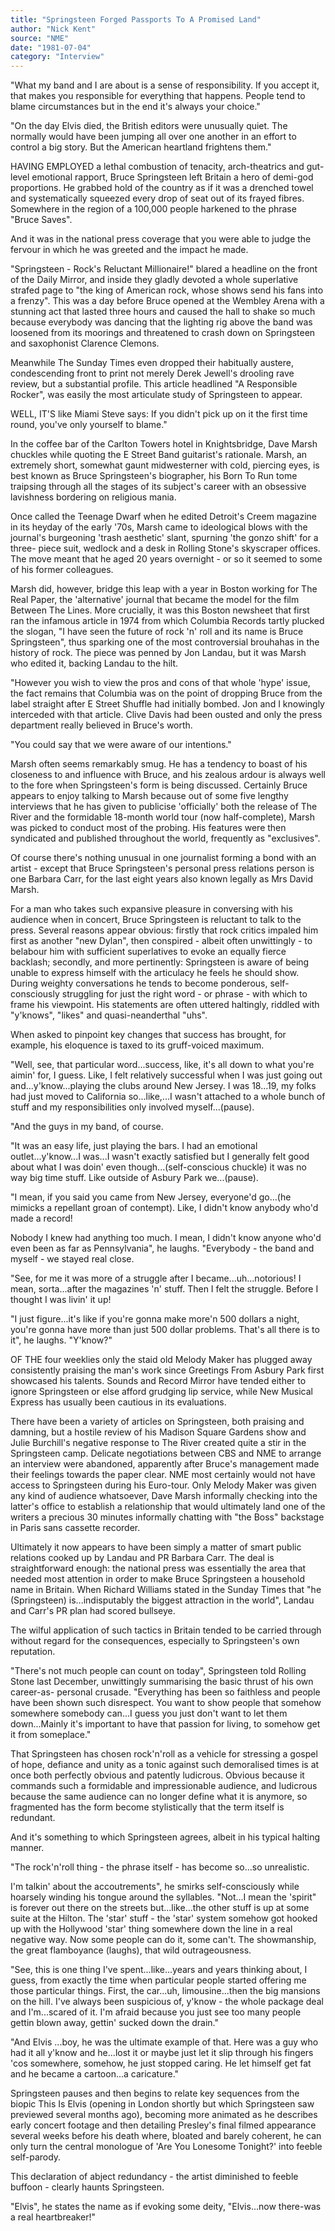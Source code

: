 ```yaml
---
title: "Springsteen Forged Passports To A Promised Land"
author: "Nick Kent"
source: "NME"
date: "1981-07-04"
category: "Interview"
---
```


"What my band and I are about is a sense of responsibility. If you accept it, that makes you responsible for everything that happens. People tend to blame circumstances but in the end it's always your choice."

"On the day Elvis died, the British editors were unusually quiet. The normally would have been jumping all over one another in an effort to control a big story. But the American heartland frightens them."

HAVING EMPLOYED a lethal combustion of tenacity, arch-theatrics and gut-level emotional rapport, Bruce Springsteen left Britain a hero of demi-god proportions. He grabbed hold of the country as if it was a drenched towel and systematically squeezed every drop of seat out of its frayed fibres. Somewhere in the region of a 100,000 people harkened to the phrase "Bruce Saves".

And it was in the national press coverage that you were able to judge the fervour in which he was greeted and the impact he made.

"Springsteen - Rock's Reluctant Millionaire!" blared a headline on the front of the Daily Mirror, and inside they gladly devoted a whole superlative strafed page to "the king of American rock, whose shows send his fans into a frenzy". This was a day before Bruce opened at the Wembley Arena with a stunning act that lasted three hours and caused the hall to shake so much because everybody was dancing that the lighting rig above the band was loosened from its moorings and threatened to crash down on Springsteen and saxophonist Clarence Clemons.

Meanwhile The Sunday Times even dropped their habitually austere, condescending front to print not merely Derek Jewell's drooling rave review, but a substantial profile. This article headlined "A Responsible Rocker", was easily the most articulate study of Springsteen to appear.

WELL, IT'S like Miami Steve says: If you didn't pick up on it the first time round, you've only yourself to blame."

In the coffee bar of the Carlton Towers hotel in Knightsbridge, Dave Marsh chuckles while quoting the E Street Band guitarist's rationale. Marsh, an extremely short, somewhat gaunt midwesterner with cold, piercing eyes, is best known as Bruce Springsteen's biographer, his Born To Run tome traipsing through all the stages of its subject's career with an obsessive lavishness bordering on religious mania.

Once called the Teenage Dwarf when he edited Detroit's Creem magazine in its heyday of the early '70s, Marsh came to ideological blows with the journal's burgeoning 'trash aesthetic' slant, spurning 'the gonzo shift' for a three- piece suit, wedlock and a desk in Rolling Stone's skyscraper offices. The move meant that he aged 20 years overnight - or so it seemed to some of his former colleagues.

Marsh did, however, bridge this leap with a year in Boston working for The Real Paper, the 'alternative' journal that became the model for the film Between The Lines. More crucially, it was this Boston newsheet that first ran the infamous article in 1974 from which Columbia Records tartly plucked the slogan, "I have seen the future of rock 'n' roll and its name is Bruce Springsteen", thus sparking one of the most controversial brouhahas in the history of rock. The piece was penned by Jon Landau, but it was Marsh who edited it, backing Landau to the hilt.

"However you wish to view the pros and cons of that whole 'hype' issue, the fact remains that Columbia was on the point of dropping Bruce from the label straight after E Street Shuffle had initially bombed. Jon and I knowingly interceded with that article. Clive Davis had been ousted and only the press department really believed in Bruce's worth.

"You could say that we were aware of our intentions."

Marsh often seems remarkably smug. He has a tendency to boast of his closeness to and influence with Bruce, and his zealous ardour is always well to the fore when Springsteen's form is being discussed. Certainly Bruce appears to enjoy talking to Marsh because out of some five lengthy interviews that he has given to publicise 'officially' both the release of The River and the formidable 18-month world tour (now half-complete), Marsh was picked to conduct most of the probing. His features were then syndicated and published throughout the world, frequently as "exclusives".

Of course there's nothing unusual in one journalist forming a bond with an artist - except that Bruce Springsteen's personal press relations person is one Barbara Carr, for the last eight years also known legally as Mrs David Marsh.

For a man who takes such expansive pleasure in conversing with his audience when in concert, Bruce Springsteen is reluctant to talk to the press. Several reasons appear obvious: firstly that rock critics impaled him first as another "new Dylan", then conspired - albeit often unwittingly - to belabour him with sufficient superlatives to evoke an equally fierce backlash; secondly, and more pertinently: Springsteen is aware of being unable to express himself with the articulacy he feels he should show. During weighty conversations he tends to become ponderous, self-consciously struggling for just the right word - or phrase - with which to frame his viewpoint. His statements are often uttered haltingly, riddled with "y'knows", "likes" and quasi-neanderthal "uhs".

When asked to pinpoint key changes that success has brought, for example, his eloquence is taxed to its gruff-voiced maximum.

"Well, see, that particular word...success, like, it's all down to what you're aimin' for, I guess. Like, I felt relatively successful when I was just going out and...y'know...playing the clubs around New Jersey. I was 18...19, my folks had just moved to California so...like,...I wasn't attached to a whole bunch of stuff and my responsibilities only involved myself...(pause).

"And the guys in my band, of course.

"It was an easy life, just playing the bars. I had an emotional outlet...y'know...I was...I wasn't exactly satisfied but I generally felt good about what I was doin' even though...(self-conscious chuckle) it was no way big time stuff. Like outside of Asbury Park we...(pause).

"I mean, if you said you came from New Jersey, everyone'd go...(he mimicks a repellant groan of contempt). Like, I didn't know anybody who'd made a record!

Nobody I knew had anything too much. I mean, I didn't know anyone who'd even been as far as Pennsylvania", he laughs. "Everybody - the band and myself - we stayed real close.

"See, for me it was more of a struggle after I became...uh...notorious! I mean, sorta...after the magazines 'n' stuff. Then I felt the struggle. Before I thought I was livin' it up!

"I just figure...it's like if you're gonna make more'n 500 dollars a night, you're gonna have more than just 500 dollar problems. That's all there is to it", he laughs. "Y'know?"

OF THE four weeklies only the staid old Melody Maker has plugged away consistently praising the man's work since Greetings From Asbury Park first showcased his talents. Sounds and Record Mirror have tended either to ignore Springsteen or else afford grudging lip service, while New Musical Express has usually been cautious in its evaluations.

There have been a variety of articles on Springsteen, both praising and damning, but a hostile review of his Madison Square Gardens show and Julie Burchill's negative response to The River created quite a stir in the Springsteen camp. Delicate negotiations between CBS and NME to arrange an interview were abandoned, apparently after Bruce's management made their feelings towards the paper clear. NME most certainly would not have access to Springsteen during his Euro-tour. Only Melody Maker was given any kind of audience whatsoever, Dave Marsh informally checking into the latter's office to establish a relationship that would ultimately land one of the writers a precious 30 minutes informally chatting with "the Boss" backstage in Paris sans cassette recorder.

Ultimately it now appears to have been simply a matter of smart public relations cooked up by Landau and PR Barbara Carr. The deal is straightforward enough: the national press was essentially the area that needed most attention in order to make Bruce Springsteen a household name in Britain. When Richard Williams stated in the Sunday Times that "he (Springsteen) is...indisputably the biggest attraction in the world", Landau and Carr's PR plan had scored bullseye.

The wilful application of such tactics in Britain tended to be carried through without regard for the consequences, especially to Springsteen's own reputation.

"There's not much people can count on today", Springsteen told Rolling Stone last December, unwittingly summarising the basic thrust of his own career-as- personal crusade. "Everything has been so faithless and people have been shown such disrespect. You want to show people that somehow somewhere somebody can...I guess you just don't want to let them down...Mainly it's important to have that passion for living, to somehow get it from someplace."

That Springsteen has chosen rock'n'roll as a vehicle for stressing a gospel of hope, defiance and unity as a tonic against such demoralised times is at once both perfectly obvious and patently ludicrous. Obvious because it commands such a formidable and impressionable audience, and ludicrous because the same audience can no longer define what it is anymore, so fragmented has the form become stylistically that the term itself is redundant.

And it's something to which Springsteen agrees, albeit in his typical halting manner.

"The rock'n'roll thing - the phrase itself - has become so...so unrealistic.

I'm talkin' about the accoutrements", he smirks self-consciously while hoarsely winding his tongue around the syllables. "Not...I mean the 'spirit" is forever out there on the streets but...like...the other stuff is up at some suite at the Hilton. The 'star' stuff - the 'star' system somehow got hooked up with the Hollywood 'star' thing somewhere down the line in a real negative way. Now some people can do it, some can't. The showmanship, the great flamboyance (laughs), that wild outrageousness.

"See, this is one thing I've spent...like...years and years thinking about, I guess, from exactly the time when particular people started offering me those particular things. First, the car...uh, limousine...then the big mansions on the hill. I've always been suspicious of, y'know - the whole package deal and I'm...scared of it. I'm afraid because you just see too many people gettin blown away, gettin' sucked down the drain."

"And Elvis ...boy, he was the ultimate example of that. Here was a guy who had it all y'know and he...lost it or maybe just let it slip through his fingers 'cos somewhere, somehow, he just stopped caring. He let himself get fat and he became a cartoon...a caricature."

Springsteen pauses and then begins to relate key sequences from the biopic This Is Elvis (opening in London shortly but which Springsteen saw previewed several months ago), becoming more animated as he describes early concert footage and then detailing Presley's final filmed appearance several weeks before his death where, bloated and barely coherent, he can only turn the central monologue of 'Are You Lonesome Tonight?' into feeble self-parody.

This declaration of abject redundancy - the artist diminished to feeble buffoon - clearly haunts Springsteen.

"Elvis", he states the name as if evoking some deity, "Elvis...now there-was a real heartbreaker!"
